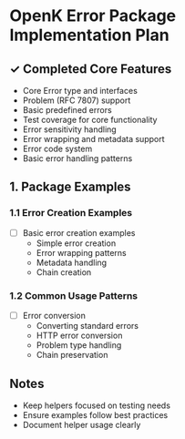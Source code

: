 # OpenK Error Package Implementation Plan

## ✓ Completed Core Features
- Core Error type and interfaces
- Problem (RFC 7807) support
- Basic predefined errors
- Test coverage for core functionality
- Error sensitivity handling
- Error wrapping and metadata support
- Error code system
- Basic error handling patterns

## 1. Package Examples

### 1.1 Error Creation Examples
- [ ] Basic error creation examples
  - Simple error creation
  - Error wrapping patterns
  - Metadata handling
  - Chain creation

### 1.2 Common Usage Patterns
- [ ] Error conversion
  - Converting standard errors
  - HTTP error conversion
  - Problem type handling
  - Chain preservation

## Notes
- Keep helpers focused on testing needs
- Ensure examples follow best practices
- Document helper usage clearly

